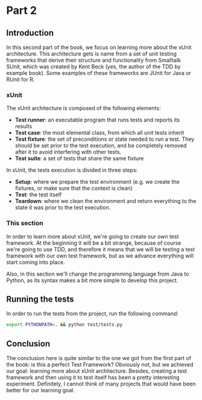 # Part 2 #
## Introduction ##
In this second part of the book, we focus on learning more about the xUnit architecture. This architecture gets is name from a set of unit testing frameworks that derive their structure and functionality from Smalltalk SUnit, which was created by Kent Beck (yes, the author of the TDD by example book). Some examples of these frameworks are JUnit for Java or RUnit for R.

### xUnit ###
The xUnit architecture is composed of the following elements:
* **Test runner**: an executable program that runs tests and reports its results
* **Test case**: the most elemental class, from which all unit tests inherit
* **Test fixture**: the set of preconditions or state needed to run a test. They should be set prior to the test execution, and be completely removed after it to avoid interfering with other tests.
* **Test suite**: a set of tests that share the same fixture

In xUnit, the tests execution is divided in three steps:
* **Setup**: where we prepare the test environment (e.g. we create the fixtures, or make sure that the context is clean)
* **Test**: the test itself
* **Teardown**: where we clean the environment and return everything to the state it was prior to the test execution.

### This section ###
In order to learn more about xUnit, we're going to create our own test framework. At the beginning it will be a bit strange, because of course we're going to use TDD, and therefore it means that we will be testing a test framework with our own test framework, but as we advance everything will start coming into place.

Also, in this section we'll change the programming language from Java to Python, as its syntax makes a bit more simple to develop this project.

## Running the tests ##
In order to run the tests from the project, run the following command:

```bash
export PYTHONPATH=. && python test/tests.py
```

## Conclusion ##
The conclusion here is quite similar to the one we got from the first part of the book: is this a perfect Test Framework? Obviously not, but we achieved our goal: learning more about xUnit architecture. Besides, creating a test framework and then using it to test itself has been a pretty interesting experiment. Definitely, I cannot think of many projects that would have been better for our learning goal.